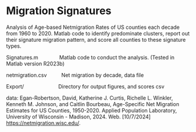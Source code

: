 # Migration Signatures

Analysis of Age-based Netmigration Rates of US counties each decade from 1960 to 2020. Matlab code to identify predominate clusters, report out their signature migration pattern, and score all counties to these signature types.

Signatures.m &emsp; &emsp; &emsp; Matlab code to conduct the analysis. (Tested in Matlab version R2023b)

netmigration.csv &emsp; &emsp; Net migration by decade, data file

Export/ &emsp; &emsp; &emsp; &emsp; &emsp; Directory for output figures, and scores csv


data:
Egan-Robertson, David, Katherine J. Curtis, Richelle L. Winkler, Kenneth M. Johnson, and Caitlin Bourbeau, Age-Specific Net Migration Estimates for US Counties, 1950-2020. Applied Population Laboratory, University of Wisconsin - Madison, 2024. Web. [10/7/2024] https://netmigration.wisc.edu/. 
